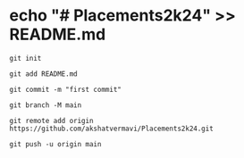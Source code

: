 # echo "# Placements2k24" >> README.md

    git init

    git add README.md

    git commit -m "first commit"
    
    git branch -M main
    
    git remote add origin https://github.com/akshatvermavi/Placements2k24.git
    
    git push -u origin main
